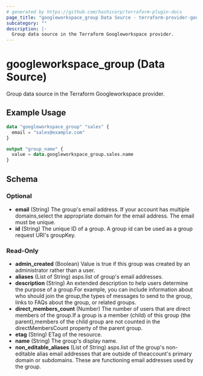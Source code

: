 ```yaml
---
# generated by https://github.com/hashicorp/terraform-plugin-docs
page_title: "googleworkspace_group Data Source - terraform-provider-googleworkspace"
subcategory: ""
description: |-
  Group data source in the Terraform Googleworkspace provider.
---
```


# googleworkspace_group (Data Source)

Group data source in the Terraform Googleworkspace provider.

## Example Usage

```terraform
data "googleworkspace_group" "sales" {
  email = "sales@example.com"
}

output "group_name" {
  value = data.googleworkspace_group.sales.name
}
```

<!-- schema generated by tfplugindocs -->
## Schema

### Optional

- **email** (String) The group's email address. If your account has multiple domains,select the appropriate domain for the email address. The email must be unique.
- **id** (String) The unique ID of a group. A group id can be used as a group request URI's groupKey.

### Read-Only

- **admin_created** (Boolean) Value is true if this group was created by an administrator rather than a user.
- **aliases** (List of String) asps.list of group's email addresses.
- **description** (String) An extended description to help users determine the purpose of a group.For example, you can include information about who should join the group,the types of messages to send to the group, links to FAQs about the group, or related groups.
- **direct_members_count** (Number) The number of users that are direct members of the group.If a group is a member (child) of this group (the parent),members of the child group are not counted in the directMembersCount property of the parent group.
- **etag** (String) ETag of the resource.
- **name** (String) The group's display name.
- **non_editable_aliases** (List of String) asps.list of the group's non-editable alias email addresses that are outside of theaccount's primary domain or subdomains. These are functioning email addresses used by the group.


